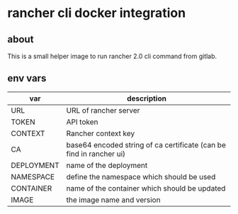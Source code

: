 # rancher cli docker integration

## about

This is a small helper image to run rancher 2.0 cli command from gitlab.

## env vars

| var        | description                                                         |
|------------|---------------------------------------------------------------------|
| URL        | URL of rancher server                                               |
| TOKEN      | API token                                                           |
| CONTEXT    | Rancher context key                                                 |
| CA         | base64 encoded string of ca certificate (can be find in rancher ui) |
| DEPLOYMENT | name of the deployment                                              |
| NAMESPACE  | define the namespace which should be used                           |
| CONTAINER  | name of the container which should be updated                       |
| IMAGE      | the image name and version                                          |
